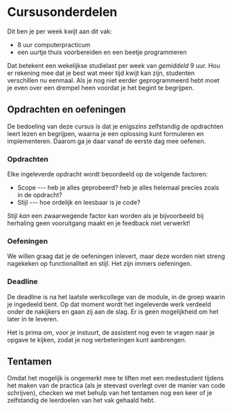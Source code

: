 # Cursusonderdelen

Dit ben je per week kwijt aan dit vak:

* 8 uur computerpracticum
* een uurtje thuis voorbereiden en een beetje programmeren

Dat betekent een wekelijkse studielast per week van *gemiddeld* 9 uur. Hou er
rekening mee dat je best wat meer tijd kwijt kan zijn, studenten verschillen nu
eenmaal. Als je nog niet eerder geprogrammeerd hebt moet je even over een
drempel heen voordat je het begint te begrijpen.

## Opdrachten en oefeningen

De bedoeling van deze cursus is dat je enigszins zelfstandig de opdrachten leert lezen en
begrijpen, waarna je een oplossing kunt formuleren en implementeren. Daarom ga je daar vanaf de
eerste dag mee oefenen.

### Opdrachten

Elke ingeleverde opdracht wordt beoordeeld op de volgende factoren:

* Scope --- heb je alles geprobeerd? heb je alles helemaal precies zoals in de opdracht?
* Stijl --- hoe ordelijk en leesbaar is je code?

Stijl *kan* een zwaarwegende factor kan worden als je bijvoorbeeld bij herhaling geen vooruitgang
maakt en je feedback niet verwerkt!

### Oefeningen

We willen graag dat je de oefeningen inlevert, maar deze worden niet streng nagekeken op functionaliteit en stijl. Het zijn immers oefeningen.

### Deadline

De deadline is na het laatste werkcollege van de module, in de groep waarin je
ingedeeld bent. Op dat moment wordt het ingeleverde werk verdeeld onder de
nakijkers en gaan zij aan de slag. Er is geen mogelijkheid om het later in te
leveren.

Het is prima om, voor je instuurt, de assistent nog even te vragen naar je
opgave te kijken, zodat je nog verbeteringen kunt aanbrengen.

## Tentamen

Omdat het mogelijk is ongemerkt mee te liften met een medestudent tijdens het maken van de practica
(als je steevast overlegt over de manier van code schrijven), checken we met behulp van het
tentamen nog een keer of je zelfstandig de leerdoelen van het vak gehaald hebt.
